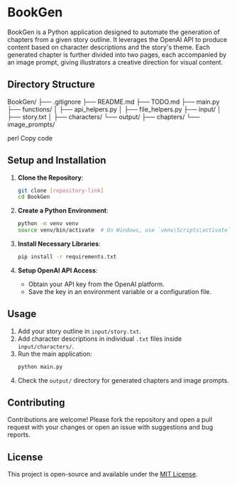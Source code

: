 # BookGen

BookGen is a Python application designed to automate the generation of chapters from a given story outline. It leverages the OpenAI API to produce content based on character descriptions and the story's theme. Each generated chapter is further divided into two pages, each accompanied by an image prompt, giving illustrators a creative direction for visual content.

## Directory Structure

BookGen/
├── .gitignore
├── README.md
├── TODO.md
├── main.py
├── functions/
│ ├── api_helpers.py
│ ├── file_helpers.py
├── input/
│ ├── story.txt
│ ├── characters/
└── output/
├── chapters/
└── image_prompts/

perl
Copy code

## Setup and Installation

1. **Clone the Repository**:
    ```bash
    git clone [repository-link]
    cd BookGen
    ```

2. **Create a Python Environment**:
    ```bash
    python -m venv venv
    source venv/bin/activate  # On Windows, use `venv\Scripts\activate`
    ```

3. **Install Necessary Libraries**:
    ```bash
    pip install -r requirements.txt
    ```

4. **Setup OpenAI API Access**:
    - Obtain your API key from the OpenAI platform.
    - Save the key in an environment variable or a configuration file.

## Usage

1. Add your story outline in `input/story.txt`.
2. Add character descriptions in individual `.txt` files inside `input/characters/`.
3. Run the main application:
    ```bash
    python main.py
    ```
4. Check the `output/` directory for generated chapters and image prompts.

## Contributing

Contributions are welcome! Please fork the repository and open a pull request with your changes or open an issue with suggestions and bug reports.

## License

This project is open-source and available under the [MIT License](LICENSE).